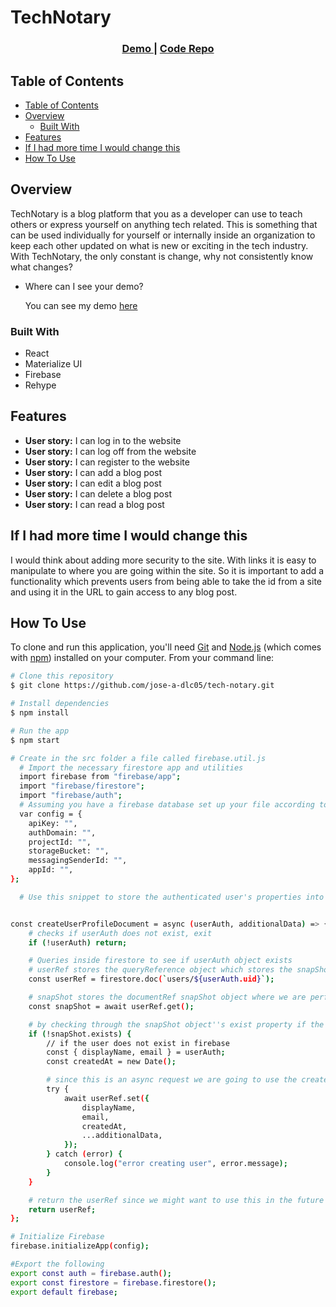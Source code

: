 <!-- Please update value in the {}  -->

<h1 align="left">TechNotary</h1>

<div align="center">
  <h3>
    <a href="https://tech-notary.netlify.app/">
      Demo
    </a>
    <span> | </span>
    <a href="https://github.com/jose-a-dlc05/tech-notary">
      Code Repo
    </a>
  </h3>
</div>

<!-- TABLE OF CONTENTS -->

## Table of Contents

- [Table of Contents](#table-of-contents)
- [Overview](#overview)
	- [Built With](#built-with)
- [Features](#features)
- [If I had more time I would change this](#if-i-had-more-time-i-would-change-this)
- [How To Use](#how-to-use)

<!-- OVERVIEW -->

## Overview

TechNotary is a blog platform that you as a developer can use to teach others or express yourself on anything tech related. This is something that can be used individually for yourself or internally inside an organization to keep each other updated on what is new or exciting in the tech industry. With TechNotary, the only constant is change, why not consistently know what changes?

- Where can I see your demo?

  You can see my demo [here](https://tech-notary.netlify.app/)

### Built With

<!-- This section should list any major frameworks that you built your project using. Here are a few examples.-->

- React
- Materialize UI
- Firebase
- Rehype

## Features

<!-- List the features of your application or follow the template. Don't share the figma file here :) -->

- **User story:** I can log in to the website
- **User story:** I can log off from the website
- **User story:** I can register to the website
- **User story:** I can add a blog post
- **User story:** I can edit a blog post
- **User story:** I can delete a blog post
- **User story:** I can read a blog post

## If I had more time I would change this

I would think about adding more security to the site. With links it is easy to manipulate to where you are going within the site. So it is important to add a functionality which prevents users from being able to take the id from a site and using it in the URL to gain access to any blog post.

## How To Use

<!-- Example: -->

To clone and run this application, you'll need [Git](https://git-scm.com) and [Node.js](https://nodejs.org/en/download/) (which comes with [npm](http://npmjs.com)) installed on your computer. From your command line:

```bash
# Clone this repository
$ git clone https://github.com/jose-a-dlc05/tech-notary.git

# Install dependencies
$ npm install

# Run the app
$ npm start

# Create in the src folder a file called firebase.util.js
  # Import the necessary firestore app and utilities
  import firebase from "firebase/app";
  import "firebase/firestore";
  import "firebase/auth";
  # Assuming you have a firebase database set up your file according to how your config object is set up
  var config = {
	apiKey: "",
	authDomain: "",
	projectId: "",
	storageBucket: "",
	messagingSenderId: "",
	appId: "",
};

  # Use this snippet to store the authenticated user's properties into firebase


const createUserProfileDocument = async (userAuth, additionalData) => {
	# checks if userAuth does not exist, exit
	if (!userAuth) return;

	# Queries inside firestore to see if userAuth object exists
	# userRef stores the queryReference object which stores the snapShot object that gives us the actual data. We can call this snapShot object a documentRef which performs CRUD methods.
	const userRef = firestore.doc(`users/${userAuth.uid}`);

	# snapShot stores the documentRef snapShot object where we are performing a get method.
	const snapShot = await userRef.get();

	# by checking through the snapShot object''s exist property if the user exists in firebase
	if (!snapShot.exists) {
		// if the user does not exist in firebase
		const { displayName, email } = userAuth;
		const createdAt = new Date();

		# since this is an async request we are going to use the create method(.set()) to create user
		try {
			await userRef.set({
				displayName,
				email,
				createdAt,
				...additionalData,
			});
		} catch (error) {
			console.log("error creating user", error.message);
		}
	}

	# return the userRef since we might want to use this in the future
	return userRef;
};

# Initialize Firebase
firebase.initializeApp(config);

#Export the following
export const auth = firebase.auth();
export const firestore = firebase.firestore();
export default firebase;
```
